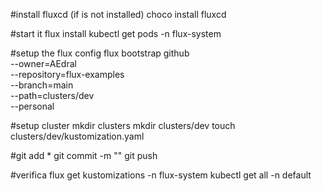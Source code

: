 #install fluxcd (if is not installed)
choco install fluxcd

#start it
flux install
kubectl get pods -n flux-system

#setup the flux config
flux bootstrap github \
  --owner=AEdral \
  --repository=flux-examples \
  --branch=main \
  --path=clusters/dev \
  --personal


#setup cluster
mkdir clusters
mkdir clusters/dev
touch clusters/dev/kustomization.yaml

#git add * git commit -m "" git push


#verifica
flux get kustomizations -n flux-system
kubectl get all -n default


